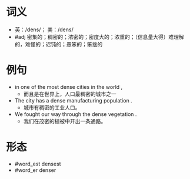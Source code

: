 # 词义
- 英：/dens/； 美：/dens/
- #adj 密集的；稠密的；浓密的；密度大的；浓重的；（信息量大得）难理解的，难懂的；迟钝的；愚笨的；笨拙的
# 例句
- in one of the most dense cities in the world ,
	- 而且是在世界上，人口最稠密的城市之一
- The city has a dense manufacturing population .
	- 城市有稠密的工业人口。
- We fought our way through the dense vegetation .
	- 我们在茂密的植被中开出一条通路。
# 形态
- #word_est densest
- #word_er denser
